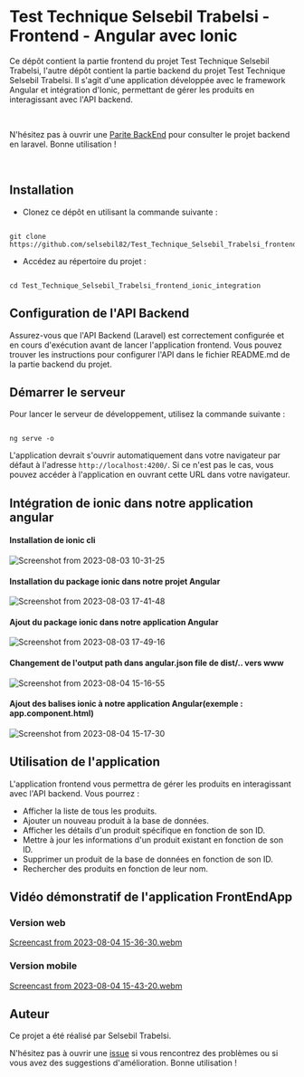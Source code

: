 
<h1>Test Technique Selsebil Trabelsi - Frontend - Angular avec Ionic</h1>

<p>Ce dépôt contient la partie frontend du projet Test Technique Selsebil Trabelsi, l'autre dépôt contient la partie backend du projet Test Technique Selsebil Trabelsi. Il s'agit d'une application développée avec le framework Angular et intégration d'Ionic, permettant de gérer les produits en interagissant avec l'API backend.</p><br>

<p>N'hésitez pas à ouvrir une <a href="https://github.com/selsebil82/Test_Technique_Selsebil_Trabelsi_backend">Parite BackEnd</a> pour consulter le projet backend en laravel. Bonne utilisation !</p><br>

<h2>Installation</h2>

<ul>
  <li>Clonez ce dépôt en utilisant la commande suivante :</li>
</ul>

<pre><code class="language-bash">
git clone https://github.com/selsebil82/Test_Technique_Selsebil_Trabelsi_frontend_ionic_integration.git
</code></pre>

<ul>
  <li>Accédez au répertoire du projet :</li>
</ul>

<pre><code class="language-bash">
cd Test_Technique_Selsebil_Trabelsi_frontend_ionic_integration
</code></pre>

<h2>Configuration de l'API Backend</h2>

<p>Assurez-vous que l'API Backend (Laravel) est correctement configurée et en cours d'exécution avant de lancer l'application frontend. Vous pouvez trouver les instructions pour configurer l'API dans le fichier README.md de la partie backend du projet.</p>

<h2>Démarrer le serveur</h2>

<p>Pour lancer le serveur de développement, utilisez la commande suivante :</p>

<pre><code class="language-bash">
ng serve -o
</code></pre>

<p>L'application devrait s'ouvrir automatiquement dans votre navigateur par défaut à l'adresse <code>http://localhost:4200/</code>. Si ce n'est pas le cas, vous pouvez accéder à l'application en ouvrant cette URL dans votre navigateur.</p>

<h2>Intégration de ionic dans notre application angular</h2>

<h4>Installation de ionic cli</h4>

![Screenshot from 2023-08-03 10-31-25](https://github.com/selsebil82/Test_Technique_Selsebil_Trabelsi_frontend_ionic_integration/assets/134981597/95dfbd32-fe21-4a93-a9c0-28155f1dfa56)

<h4>Installation du package ionic dans notre projet Angular</h4>

![Screenshot from 2023-08-03 17-41-48](https://github.com/selsebil82/Test_Technique_Selsebil_Trabelsi_frontend_ionic_integration/assets/134981597/1002f469-dd6c-42ee-b71e-34c4fc226a6f)

<h4>Ajout du package ionic dans notre application Angular</h4>

![Screenshot from 2023-08-03 17-49-16](https://github.com/selsebil82/Test_Technique_Selsebil_Trabelsi_frontend_ionic_integration/assets/134981597/9e0718ec-4823-4d49-91c0-859d5c2a563a)

<h4>Changement de l'output path dans angular.json file de dist/.. vers www</h4>

![Screenshot from 2023-08-04 15-16-55](https://github.com/selsebil82/Test_Technique_Selsebil_Trabelsi_frontend_ionic_integration/assets/134981597/c5ddccae-2445-4c73-82dc-adc0801b4092)

<h4>Ajout des balises ionic à notre application Angular(exemple : app.component.html)</h4>

![Screenshot from 2023-08-04 15-17-30](https://github.com/selsebil82/Test_Technique_Selsebil_Trabelsi_frontend_ionic_integration/assets/134981597/b59486bc-cd2d-490a-b8ac-08e6017d6f55)



<h2>Utilisation de l'application</h2>

<p>L'application frontend vous permettra de gérer les produits en interagissant avec l'API backend. Vous pourrez :</p>

<ul>
  <li>Afficher la liste de tous les produits.</li>
  <li>Ajouter un nouveau produit à la base de données.</li>
  <li>Afficher les détails d'un produit spécifique en fonction de son ID.</li>
  <li>Mettre à jour les informations d'un produit existant en fonction de son ID.</li>
  <li>Supprimer un produit de la base de données en fonction de son ID.</li>
  <li>Rechercher des produits en fonction de leur nom.</li>
</ul>

<h2>Vidéo démonstratif de l'application FrontEndApp</h2>
<h3>Version web</h3>

[Screencast from 2023-08-04 15-36-30.webm](https://github.com/selsebil82/Test_Technique_Selsebil_Trabelsi_frontend_ionic_integration/assets/134981597/637a39e3-e127-4474-92c1-81f3fcfbdb3f)

<h3>Version mobile</h3>

[Screencast from 2023-08-04 15-43-20.webm](https://github.com/selsebil82/Test_Technique_Selsebil_Trabelsi_frontend_ionic_integration/assets/134981597/74b3332b-6b19-48c9-bcc1-bc24b298ebb3)

<h2>Auteur</h2>

<p>Ce projet a été réalisé par Selsebil Trabelsi.</p>
<p>N'hésitez pas à ouvrir une <a href="https://github.com/selsebil82/Test_Technique_Selsebil_Trabelsi_frontend_ionic_integration/issues">issue</a> si vous rencontrez des problèmes ou si vous avez des suggestions d'amélioration. Bonne utilisation !</p>
